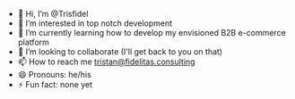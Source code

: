 - 👋 Hi, I’m @Trisfidel
- 👀 I’m interested in top notch development
- 🌱 I’m currently learning how to develop my envisioned B2B e-commerce platform
- 💞️ I’m looking to collaborate (I'll get back to you on that)
- 📫 How to reach me tristan@fidelitas.consulting
- 😄 Pronouns: he/his
- ⚡ Fun fact: none yet

<!---
Trisfidel/Trisfidel is a ✨ special ✨ repository because its `README.md` (this file) appears on your GitHub profile.
You can click the Preview link to take a look at your changes.
--->
